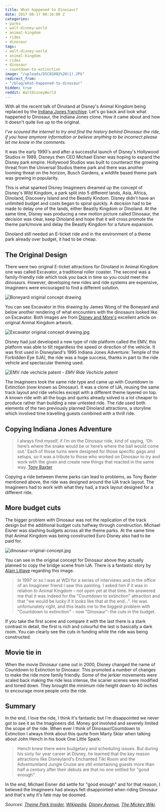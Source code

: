 ```yaml
---
title: What happened to Dinosaur?
date: 2017-08-17 08:16:00 Z
categories:
- parks
- walt-disney-world
- animal-kingdom
- rides
- dinosaur
tags:
- walt-disney-world
- animal-kingdom
- rides
- dinosaur
- countdown-to-extinction
image: "/uploads/DSC01082%20(1).JPG"
redirect_from:
- "/blog/what-happened-to-dinosaur"
hidden: true
reddit: WaltDisneyWorld
---
```


With all the recent talk of Dinoland at Disney's Animal Kingdom being replaced by the [Indiana Jones franchise](https://orlandoinformer.com/blog/indiana-jones-land-animal-kingdom). Let's go back and look what happened to Dinosaur, the Indiana Jones clone. How it came about and how it doesn't quite live up to the original.

*I've scoured the internet to try and find the history behind Dinosaur the ride, if you have anymore information or believe anything to be incorrect please let me know in the comments.*

It was the early 1990's and after a successful launch of Disney's Hollywood Studios in 1989, Disneys then CEO Michael Eisner was hoping to expand the Disney park empire. Hollywood Studios was built to counteract the growing threat from the Universal Studios theme park and there was another looming threat on the horizon, Busch Gardens, a wildlife based theme park was growing in popularity.

This is what sparked Disney Imagineers dreamed up the concept of Disney's Wild Kingdom, a park split into 5 different lands, Asia, Africa, Dinoland, Discovery Island and the Beastly Kindom. Disney didn't have an unlimited budget and costs began to spiral quickly. A decision had to be made to delay one of the lands, either Beastly Kingdom or Dinoland. At the same time, Disney was producing a new motion picture called Dinosaur, the decision was clear, keep Dinoland and hope that it will cross promote the theme park/movie and delay the Beastly Kingdom for a future expansion.

Dinoland still needed an E-ticket ride and in the environment of a theme park already over budget, it had to be cheap.

## The Original Design

There were two original E-ticket attractions for Dinoland in Animal Kingdom one was called Excavator, a traditional roller coaster. The second was a family-friendly ride which took you back in time so you could meet the dinosaurs. However, developing new rides and ride systems are expensive, Imagineers were encouraged to find a different solution.

![Boneyard original concept drawing](/uploads/ak%20dinos%207.jpg)

You can see Excavator in this drawing by James Wong of the Boneyard and below another rendering of what encounters with the dinosaurs looked like on Excavator. Both images are from [Disney and More's](http://disneyandmoreartwork.blogspot.co.uk/2009/07/disneys-animal-kingdom-original-artwork.html) excellent article on original Animal Kingdom artwork.

![Excavator original concept drawing.jpg](/uploads/excavtormetalconcept.jpg)

Disney had just developed a new type of ride platform called the EMV, this platform was able to tilt regardless the speed or direction of the vehicle. It was first used in Disneyland's 1995 Indiana Jones Adventure: Temple of the Forbidden Eye (IJA), the ride was a huge success, thanks in part to the ride vehicle and spectacular theming used.

![EMV ride vechicle patent](/uploads/Screen%20Shot%202017-08-18%20at%2007.50.52.png)
*- EMV Ride Vechicle patent*

The Imagineers took the same ride type and came up with Countdown to Extinction (now known as Dinosaur). It was a clone of IJA, reusing the same track layout and ride vehicles except with a different theme layered on top. A known ride with all the bugs and quirks already solved is a lot cheaper to produce rather than building a new untested ride. The ride used both elements of the two previously planned Dinoland attractions, a storyline which involved time travelling guests combined with a thrill ride.

## Copying Indiana Jones Adventure

>I always find myself, if I’m on the Dinosaur ride, kind of saying, ‘Oh here’s where the snake would be or here’s where the ball would come out.’ Each of those turns were designed for those specific gags and setups, so it was a tribute to those who worked on Dinosaur to try and work with the given and create new things that reacted in the same way.
> [Tony Baxter](http://blog.silive.com/goofy_about_disney/2012/04/the_tony_baxter_interview_part_4_does_the_long-time_disney_imagineer_have_a_favorite_among_his_many.html)

Copying a ride between theme parks can lead to problems, as Tony Baxter mentioned above, the ride was designed around the IJA track layout. The Imagineers had to work with what they had, a track layout designed for a different ride.

## More budget cuts

The bigger problem with Dinosaur was not the replication of the track design but the additional budget cuts halfway through construction. Michael Eisner was slashing budgets across all the theme parks. At the same time that Animal Kingdom was being constructed Euro Disney also had to be paid for.

![dinosaur-original-concept.jpg](/uploads/dinosaur-original-concept.jpg)

You can see in the original concept for Dinosaur above they actually planned to copy the bridge scene from IJA. There is a fantastic story by [Alain Littaye](http://disneyandmoreartwork.blogspot.co.uk/2009/07/disneys-animal-kingdom-original-artwork.html) regarding this image.

>In 1997 or so I was at WDI for a series of interviews and in the office of an Imagineer friend I saw this painting. I asked him if it was in relation to Animal Kingdom - not open yet at that time. He answered me that it was indeed for the "Countdown to extinction" attraction and that "we would be lucky if it looks like that at the end...". He was unfortunately right, and this leads me to the biggest problem with "Countdown to extinction" - now "Dinosaur": the cuts in the budget.

If you take the first scene and compare it with the last there is a stark contrast in detail, the first is rich and colourful the last is basically a dark room. You can clearly see the cuts in funding while the ride was being constructed.

## Movie tie in

When the movie Dinosaur came out in 2000, Disney changed the name of Countdown to Extinction to Dinosaur. This promoted a number of changes to make the ride more family friendly. Some of the jerkier movements were scaled back making the ride less intense, the scarier scenes were modified and toned down. They brought the minimum ride height down to 40 inches to encourage more people onto the ride.

## Summary

In the end, I love the ride, I think it's fantastic but I'm disappointed we never got to see it as the Imagineers did. Money got involved and severely limited the scope of the ride. When ever I think of Dinosaur/Countdown to Extinction I always think about this quote from Marty Sklar when talking about John Hench in his book One Little Spark:

> Hench knew there were budgetary and scheduling issues. But during his sixty for year career at Disney, he learned that the key reason attractions like Disneyland's Enchanted Tiki Room and the Adventureland Jungle Cruise are still entertaining guests more than half a century after their debuts are that no one settled for "good enough".

In the end, Michael Eisner did settle for "good enough" and for that reason, I believed the Imagineers had always felt disappointed when riding Dinosaur and that's why it's fate may be doomed.

*Sources:
<a href="http://www.themeparkinsider.com/flume/201308/3621/"
 rel="nofollow">Theme Park Insider</a>, <a href="https://en.wikipedia.org/wiki/Dinosaur_(Disney%27s_Animal_Kingdom)" rel="nofollow">Wikipedia</a>, <a href="http://www.disneyavenue.com/2015/06/making-of-animal-kingdoms-dinosaur.html" rel="nofollow">Disney Avenue</a>, <a href="http://themickeywiki.com/index.php?title=DINOSAUR" rel="nofollow">The Mickey Wiki</a>.*